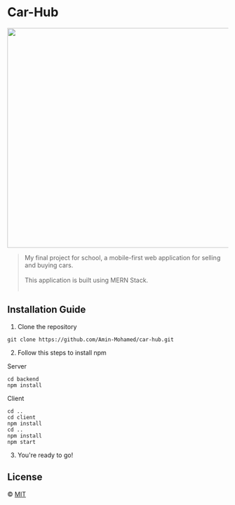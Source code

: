 # Car-Hub

<img src="https://media.giphy.com/media/8UHSFMTCnK80EQQiSd/giphy.gif" width="900" height="500" />

> My final project for school, a mobile-first web application for selling and buying cars.<br><br>
This application is built using MERN Stack.<br><br>


## Installation Guide
1. Clone the repository
```
git clone https://github.com/Amin-Mohamed/car-hub.git
```

2. Follow this steps to install npm

  Server
  ```
  cd backend
  npm install
  ```
  
  Client
  ```
  cd ..
  cd client
  npm install
  cd ..
  npm install
  npm start
  ```

3. You're ready to go!


## License
© [MIT](https://choosealicense.com/licenses/mit/)
